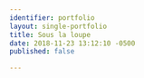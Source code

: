 ```yaml
---
identifier: portfolio
layout: single-portfolio
title: Sous la loupe
date: 2018-11-23 13:12:10 -0500
published: false

---
```

